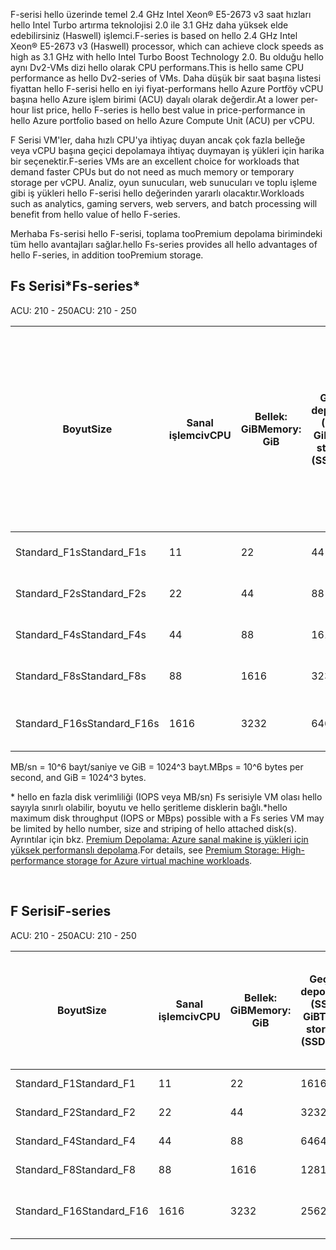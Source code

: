 <!-- F-series, Fs-series* -->

<span data-ttu-id="b64d9-101">F-serisi hello üzerinde temel 2.4 GHz Intel Xeon® E5-2673 v3 saat hızları hello Intel Turbo artırma teknolojisi 2.0 ile 3.1 GHz daha yüksek elde edebilirsiniz (Haswell) işlemci.</span><span class="sxs-lookup"><span data-stu-id="b64d9-101">F-series is based on hello 2.4 GHz Intel Xeon® E5-2673 v3 (Haswell) processor, which can achieve clock speeds as high as 3.1 GHz with hello Intel Turbo Boost Technology 2.0.</span></span> <span data-ttu-id="b64d9-102">Bu olduğu hello aynı Dv2-VMs dizi hello olarak CPU performans.</span><span class="sxs-lookup"><span data-stu-id="b64d9-102">This is hello same CPU performance as hello Dv2-series of VMs.</span></span>  <span data-ttu-id="b64d9-103">Daha düşük bir saat başına listesi fiyattan hello F-serisi hello en iyi fiyat-performans hello Azure Portföy vCPU başına hello Azure işlem birimi (ACU) dayalı olarak değerdir.</span><span class="sxs-lookup"><span data-stu-id="b64d9-103">At a lower per-hour list price, hello F-series is hello best value in price-performance in hello Azure portfolio based on hello Azure Compute Unit (ACU) per vCPU.</span></span> 

<span data-ttu-id="b64d9-104">F Serisi VM'ler, daha hızlı CPU'ya ihtiyaç duyan ancak çok fazla belleğe veya vCPU başına geçici depolamaya ihtiyaç duymayan iş yükleri için harika bir seçenektir.</span><span class="sxs-lookup"><span data-stu-id="b64d9-104">F-series VMs are an excellent choice for workloads that demand faster CPUs but do not need as much memory or temporary storage per vCPU.</span></span>  <span data-ttu-id="b64d9-105">Analiz, oyun sunucuları, web sunucuları ve toplu işleme gibi iş yükleri hello F-serisi hello değerinden yararlı olacaktır.</span><span class="sxs-lookup"><span data-stu-id="b64d9-105">Workloads such as analytics, gaming servers, web servers, and batch processing will benefit from hello value of hello F-series.</span></span>

<span data-ttu-id="b64d9-106">Merhaba Fs-serisi hello F-serisi, toplama tooPremium depolama birimindeki tüm hello avantajları sağlar.</span><span class="sxs-lookup"><span data-stu-id="b64d9-106">hello Fs-series provides all hello advantages of hello F-series, in addition tooPremium storage.</span></span>

## <a name="fs-series"></a><span data-ttu-id="b64d9-107">Fs Serisi*</span><span class="sxs-lookup"><span data-stu-id="b64d9-107">Fs-series*</span></span>

<span data-ttu-id="b64d9-108">ACU: 210 - 250</span><span class="sxs-lookup"><span data-stu-id="b64d9-108">ACU: 210 - 250</span></span>

| <span data-ttu-id="b64d9-109">Boyut</span><span class="sxs-lookup"><span data-stu-id="b64d9-109">Size</span></span> | <span data-ttu-id="b64d9-110">Sanal işlemci</span><span class="sxs-lookup"><span data-stu-id="b64d9-110">vCPU</span></span> | <span data-ttu-id="b64d9-111">Bellek: GiB</span><span class="sxs-lookup"><span data-stu-id="b64d9-111">Memory: GiB</span></span> | <span data-ttu-id="b64d9-112">Geçici depolama (SSD) GiB</span><span class="sxs-lookup"><span data-stu-id="b64d9-112">Temp storage (SSD) GiB</span></span> | <span data-ttu-id="b64d9-113">Maksimum veri diskleri</span><span class="sxs-lookup"><span data-stu-id="b64d9-113">Max data disks</span></span> | <span data-ttu-id="b64d9-114">Maksimum önbelleğe alınmış ve geçici depolama aktarım hızı: IOPS-MB/sn (önbellek boyutu GiB biriminde)</span><span class="sxs-lookup"><span data-stu-id="b64d9-114">Max cached and temp storage throughput: IOPS / MBps (cache size in GiB)</span></span> | <span data-ttu-id="b64d9-115">Maksimum önbelleğe alınmamış disk aktarım hızı: IOPS-MB/sn</span><span class="sxs-lookup"><span data-stu-id="b64d9-115">Max uncached disk throughput: IOPS / MBps</span></span> | <span data-ttu-id="b64d9-116">Maks NIC / Beklenen ağ performansı (Mbps)</span><span class="sxs-lookup"><span data-stu-id="b64d9-116">Max NICs / Expected network performance (Mbps)</span></span> |
| --- | --- | --- | --- | --- | --- | --- | --- |
| <span data-ttu-id="b64d9-117">Standard_F1s</span><span class="sxs-lookup"><span data-stu-id="b64d9-117">Standard_F1s</span></span> |<span data-ttu-id="b64d9-118">1</span><span class="sxs-lookup"><span data-stu-id="b64d9-118">1</span></span> |<span data-ttu-id="b64d9-119">2</span><span class="sxs-lookup"><span data-stu-id="b64d9-119">2</span></span> |<span data-ttu-id="b64d9-120">4</span><span class="sxs-lookup"><span data-stu-id="b64d9-120">4</span></span> |<span data-ttu-id="b64d9-121">2</span><span class="sxs-lookup"><span data-stu-id="b64d9-121">2</span></span> |<span data-ttu-id="b64d9-122">4000/32 (12)</span><span class="sxs-lookup"><span data-stu-id="b64d9-122">4,000 / 32 (12)</span></span> |<span data-ttu-id="b64d9-123">3200/48</span><span class="sxs-lookup"><span data-stu-id="b64d9-123">3,200 / 48</span></span> |<span data-ttu-id="b64d9-124">2 / 750</span><span class="sxs-lookup"><span data-stu-id="b64d9-124">2 / 750</span></span> |
| <span data-ttu-id="b64d9-125">Standard_F2s</span><span class="sxs-lookup"><span data-stu-id="b64d9-125">Standard_F2s</span></span> |<span data-ttu-id="b64d9-126">2</span><span class="sxs-lookup"><span data-stu-id="b64d9-126">2</span></span> |<span data-ttu-id="b64d9-127">4</span><span class="sxs-lookup"><span data-stu-id="b64d9-127">4</span></span> |<span data-ttu-id="b64d9-128">8</span><span class="sxs-lookup"><span data-stu-id="b64d9-128">8</span></span> |<span data-ttu-id="b64d9-129">4</span><span class="sxs-lookup"><span data-stu-id="b64d9-129">4</span></span> |<span data-ttu-id="b64d9-130">8000/64 (24)</span><span class="sxs-lookup"><span data-stu-id="b64d9-130">8,000 / 64 (24)</span></span> |<span data-ttu-id="b64d9-131">6400/96</span><span class="sxs-lookup"><span data-stu-id="b64d9-131">6,400 / 96</span></span> |<span data-ttu-id="b64d9-132">2 / 1500</span><span class="sxs-lookup"><span data-stu-id="b64d9-132">2 / 1500</span></span> |
| <span data-ttu-id="b64d9-133">Standard_F4s</span><span class="sxs-lookup"><span data-stu-id="b64d9-133">Standard_F4s</span></span> |<span data-ttu-id="b64d9-134">4</span><span class="sxs-lookup"><span data-stu-id="b64d9-134">4</span></span> |<span data-ttu-id="b64d9-135">8</span><span class="sxs-lookup"><span data-stu-id="b64d9-135">8</span></span> |<span data-ttu-id="b64d9-136">16</span><span class="sxs-lookup"><span data-stu-id="b64d9-136">16</span></span> |<span data-ttu-id="b64d9-137">8</span><span class="sxs-lookup"><span data-stu-id="b64d9-137">8</span></span> |<span data-ttu-id="b64d9-138">16.000/128 (48)</span><span class="sxs-lookup"><span data-stu-id="b64d9-138">16,000 / 128 (48)</span></span> |<span data-ttu-id="b64d9-139">12.800/192</span><span class="sxs-lookup"><span data-stu-id="b64d9-139">12,800 / 192</span></span> |<span data-ttu-id="b64d9-140">4 / 3000</span><span class="sxs-lookup"><span data-stu-id="b64d9-140">4 / 3000</span></span> |
| <span data-ttu-id="b64d9-141">Standard_F8s</span><span class="sxs-lookup"><span data-stu-id="b64d9-141">Standard_F8s</span></span> |<span data-ttu-id="b64d9-142">8</span><span class="sxs-lookup"><span data-stu-id="b64d9-142">8</span></span> |<span data-ttu-id="b64d9-143">16</span><span class="sxs-lookup"><span data-stu-id="b64d9-143">16</span></span> |<span data-ttu-id="b64d9-144">32</span><span class="sxs-lookup"><span data-stu-id="b64d9-144">32</span></span> |<span data-ttu-id="b64d9-145">16</span><span class="sxs-lookup"><span data-stu-id="b64d9-145">16</span></span> |<span data-ttu-id="b64d9-146">32.000/256 (96)</span><span class="sxs-lookup"><span data-stu-id="b64d9-146">32,000 / 256 (96)</span></span> |<span data-ttu-id="b64d9-147">25.600/384</span><span class="sxs-lookup"><span data-stu-id="b64d9-147">25,600 / 384</span></span> |<span data-ttu-id="b64d9-148">8 / 6000</span><span class="sxs-lookup"><span data-stu-id="b64d9-148">8 / 6000</span></span> |
| <span data-ttu-id="b64d9-149">Standard_F16s</span><span class="sxs-lookup"><span data-stu-id="b64d9-149">Standard_F16s</span></span> |<span data-ttu-id="b64d9-150">16</span><span class="sxs-lookup"><span data-stu-id="b64d9-150">16</span></span> |<span data-ttu-id="b64d9-151">32</span><span class="sxs-lookup"><span data-stu-id="b64d9-151">32</span></span> |<span data-ttu-id="b64d9-152">64</span><span class="sxs-lookup"><span data-stu-id="b64d9-152">64</span></span> |<span data-ttu-id="b64d9-153">32</span><span class="sxs-lookup"><span data-stu-id="b64d9-153">32</span></span> |<span data-ttu-id="b64d9-154">64.000/512 (192)</span><span class="sxs-lookup"><span data-stu-id="b64d9-154">64,000 / 512 (192)</span></span> |<span data-ttu-id="b64d9-155">51.200/768</span><span class="sxs-lookup"><span data-stu-id="b64d9-155">51,200 / 768</span></span> |<span data-ttu-id="b64d9-156">8 / 6000-12000 &#8224;</span><span class="sxs-lookup"><span data-stu-id="b64d9-156">8 / 6000-12000 &#8224;</span></span> |

<span data-ttu-id="b64d9-157">MB/sn = 10^6 bayt/saniye ve GiB = 1024^3 bayt.</span><span class="sxs-lookup"><span data-stu-id="b64d9-157">MBps = 10^6 bytes per second, and GiB = 1024^3 bytes.</span></span>

<span data-ttu-id="b64d9-158">* hello en fazla disk verimliliği (IOPS veya MB/sn) Fs serisiyle VM olası hello sayıyla sınırlı olabilir, boyutu ve hello şeritleme disklerin bağlı.</span><span class="sxs-lookup"><span data-stu-id="b64d9-158">*hello maximum disk throughput (IOPS or MBps) possible with a Fs series VM may be limited by hello number, size and striping of hello attached disk(s).</span></span>  <span data-ttu-id="b64d9-159">Ayrıntılar için bkz. [Premium Depolama: Azure sanal makine iş yükleri için yüksek performanslı depolama](../articles/storage/common/storage-premium-storage.md).</span><span class="sxs-lookup"><span data-stu-id="b64d9-159">For details, see [Premium Storage: High-performance storage for Azure virtual machine workloads](../articles/storage/common/storage-premium-storage.md).</span></span>


<br>

## <a name="f-series"></a><span data-ttu-id="b64d9-160">F Serisi</span><span class="sxs-lookup"><span data-stu-id="b64d9-160">F-series</span></span>

<span data-ttu-id="b64d9-161">ACU: 210 - 250</span><span class="sxs-lookup"><span data-stu-id="b64d9-161">ACU: 210 - 250</span></span>

| <span data-ttu-id="b64d9-162">Boyut</span><span class="sxs-lookup"><span data-stu-id="b64d9-162">Size</span></span>         | <span data-ttu-id="b64d9-163">Sanal işlemci</span><span class="sxs-lookup"><span data-stu-id="b64d9-163">vCPU</span></span> | <span data-ttu-id="b64d9-164">Bellek: GiB</span><span class="sxs-lookup"><span data-stu-id="b64d9-164">Memory: GiB</span></span> | <span data-ttu-id="b64d9-165">Geçici depolama (SSD) GiB</span><span class="sxs-lookup"><span data-stu-id="b64d9-165">Temp storage (SSD) GiB</span></span> | <span data-ttu-id="b64d9-166">Maksimum geçici depolama aktarım hızı: IOPS / Okuma MB/sn / Yazma MB/sn</span><span class="sxs-lookup"><span data-stu-id="b64d9-166">Max temp storage throughput: IOPS / Read MBps / Write MBps</span></span> | <span data-ttu-id="b64d9-167">Maksimum veri diski/aktarım hızı: IOPS</span><span class="sxs-lookup"><span data-stu-id="b64d9-167">Max data disks / throughput: IOPS</span></span> | <span data-ttu-id="b64d9-168">Maks NIC / Beklenen ağ performansı (Mbps)</span><span class="sxs-lookup"><span data-stu-id="b64d9-168">Max NICs / Expected network performance (Mbps)</span></span> |
|--------------|-----------|-------------|----------------|----------------------------------------------------------|-----------------------------------|------------------------------|
| <span data-ttu-id="b64d9-169">Standard_F1</span><span class="sxs-lookup"><span data-stu-id="b64d9-169">Standard_F1</span></span>  | <span data-ttu-id="b64d9-170">1</span><span class="sxs-lookup"><span data-stu-id="b64d9-170">1</span></span>         | <span data-ttu-id="b64d9-171">2</span><span class="sxs-lookup"><span data-stu-id="b64d9-171">2</span></span>           | <span data-ttu-id="b64d9-172">16</span><span class="sxs-lookup"><span data-stu-id="b64d9-172">16</span></span>             | <span data-ttu-id="b64d9-173">3000/46/23</span><span class="sxs-lookup"><span data-stu-id="b64d9-173">3000 / 46 / 23</span></span>                                           | <span data-ttu-id="b64d9-174">2/2x500</span><span class="sxs-lookup"><span data-stu-id="b64d9-174">2 / 2x500</span></span>                         | <span data-ttu-id="b64d9-175">2 / 750</span><span class="sxs-lookup"><span data-stu-id="b64d9-175">2 / 750</span></span>                 |
| <span data-ttu-id="b64d9-176">Standard_F2</span><span class="sxs-lookup"><span data-stu-id="b64d9-176">Standard_F2</span></span>  | <span data-ttu-id="b64d9-177">2</span><span class="sxs-lookup"><span data-stu-id="b64d9-177">2</span></span>         | <span data-ttu-id="b64d9-178">4</span><span class="sxs-lookup"><span data-stu-id="b64d9-178">4</span></span>           | <span data-ttu-id="b64d9-179">32</span><span class="sxs-lookup"><span data-stu-id="b64d9-179">32</span></span>             | <span data-ttu-id="b64d9-180">6000/93/46</span><span class="sxs-lookup"><span data-stu-id="b64d9-180">6000 / 93 / 46</span></span>                                           | <span data-ttu-id="b64d9-181">4/4x500</span><span class="sxs-lookup"><span data-stu-id="b64d9-181">4 / 4x500</span></span>                         | <span data-ttu-id="b64d9-182">2 / 1500</span><span class="sxs-lookup"><span data-stu-id="b64d9-182">2 / 1500</span></span>                     |
| <span data-ttu-id="b64d9-183">Standard_F4</span><span class="sxs-lookup"><span data-stu-id="b64d9-183">Standard_F4</span></span>  | <span data-ttu-id="b64d9-184">4</span><span class="sxs-lookup"><span data-stu-id="b64d9-184">4</span></span>         | <span data-ttu-id="b64d9-185">8</span><span class="sxs-lookup"><span data-stu-id="b64d9-185">8</span></span>           | <span data-ttu-id="b64d9-186">64</span><span class="sxs-lookup"><span data-stu-id="b64d9-186">64</span></span>             | <span data-ttu-id="b64d9-187">12000/187/93</span><span class="sxs-lookup"><span data-stu-id="b64d9-187">12000 / 187 / 93</span></span>                                         | <span data-ttu-id="b64d9-188">8/8x500</span><span class="sxs-lookup"><span data-stu-id="b64d9-188">8 / 8x500</span></span>                         | <span data-ttu-id="b64d9-189">4 / 3000</span><span class="sxs-lookup"><span data-stu-id="b64d9-189">4 / 3000</span></span>                     |
| <span data-ttu-id="b64d9-190">Standard_F8</span><span class="sxs-lookup"><span data-stu-id="b64d9-190">Standard_F8</span></span>  | <span data-ttu-id="b64d9-191">8</span><span class="sxs-lookup"><span data-stu-id="b64d9-191">8</span></span>         | <span data-ttu-id="b64d9-192">16</span><span class="sxs-lookup"><span data-stu-id="b64d9-192">16</span></span>          | <span data-ttu-id="b64d9-193">128</span><span class="sxs-lookup"><span data-stu-id="b64d9-193">128</span></span>            | <span data-ttu-id="b64d9-194">24000/375/187</span><span class="sxs-lookup"><span data-stu-id="b64d9-194">24000 / 375 / 187</span></span>                                        | <span data-ttu-id="b64d9-195">16/16x500</span><span class="sxs-lookup"><span data-stu-id="b64d9-195">16 / 16x500</span></span>                       | <span data-ttu-id="b64d9-196">8 / 6000</span><span class="sxs-lookup"><span data-stu-id="b64d9-196">8 / 6000</span></span>                     |
| <span data-ttu-id="b64d9-197">Standard_F16</span><span class="sxs-lookup"><span data-stu-id="b64d9-197">Standard_F16</span></span> | <span data-ttu-id="b64d9-198">16</span><span class="sxs-lookup"><span data-stu-id="b64d9-198">16</span></span>        | <span data-ttu-id="b64d9-199">32</span><span class="sxs-lookup"><span data-stu-id="b64d9-199">32</span></span>          | <span data-ttu-id="b64d9-200">256</span><span class="sxs-lookup"><span data-stu-id="b64d9-200">256</span></span>            | <span data-ttu-id="b64d9-201">48000/750/375</span><span class="sxs-lookup"><span data-stu-id="b64d9-201">48000 / 750 / 375</span></span>                                        | <span data-ttu-id="b64d9-202">32/32x500</span><span class="sxs-lookup"><span data-stu-id="b64d9-202">32 / 32x500</span></span>                       | <span data-ttu-id="b64d9-203">8 / 6000 - 12000 &#8224;</span><span class="sxs-lookup"><span data-stu-id="b64d9-203">8 / 6000 - 12000 &#8224;</span></span>           |


<br>


